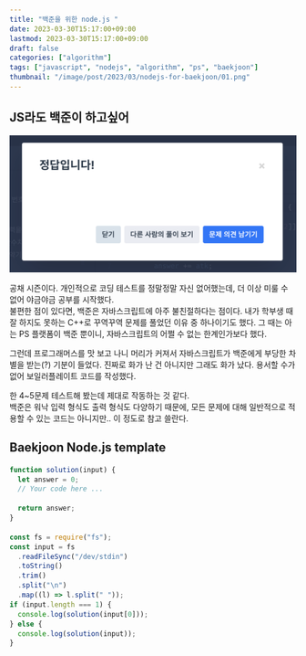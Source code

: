 ```yaml
---
title: "백준을 위한 node.js "
date: 2023-03-30T15:17:00+09:00
lastmod: 2023-03-30T15:17:00+09:00
draft: false
categories: ["algorithm"]
tags: ["javascript", "nodejs", "algorithm", "ps", "baekjoon"]
thumbnail: "/image/post/2023/03/nodejs-for-baekjoon/01.png"
---
```


## JS라도 백준이 하고싶어

![Programmers IDE](/image/post/2023/03/nodejs-for-baekjoon/01.png)

공채 시즌이다. 개인적으로 코딩 테스트를 정말정말 자신 없어했는데, 더 이상 미룰 수 없어 야금야금 공부를 시작했다.  
불편한 점이 있다면, 백준은 자바스크립트에 아주 불친절하다는 점이다. 내가 학부생 때 잘 하지도 못하는 C++로 꾸역꾸역 문제를 풀었던 이유 중 하나이기도 했다. 그 때는 아는 PS 플랫폼이 백준 뿐이니, 자바스크립트의 어쩔 수 없는 한계인가보다 했다.

그런데 프로그래머스를 맛 보고 나니 머리가 커져서 자바스크립트가 백준에게 부당한 차별을 받는(?) 기분이 들었다. 진짜로 화가 난 건 아니지만 그래도 화가 났다. 용서할 수가 없어 보일러플레이트 코드를 작성했다.

한 4~5문제 테스트해 봤는데 제대로 작동하는 것 같다.  
백준은 워낙 입력 형식도 출력 형식도 다양하기 때문에, 모든 문제에 대해 일반적으로 적용할 수 있는 코드는 아니지만.. 이 정도로 참고 쓸란다.

## Baekjoon Node.js template

```javascript
function solution(input) {
  let answer = 0;
  // Your code here ...

  return answer;
}

const fs = require("fs");
const input = fs
  .readFileSync("/dev/stdin")
  .toString()
  .trim()
  .split("\n")
  .map((l) => l.split(" "));
if (input.length === 1) {
  console.log(solution(input[0]));
} else {
  console.log(solution(input));
}
```

